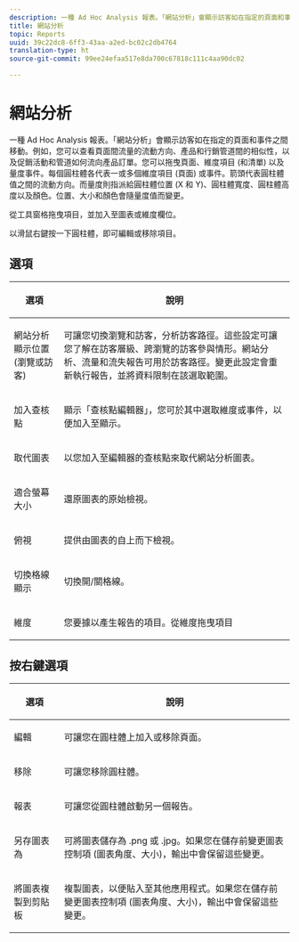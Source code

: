 ```yaml
---
description: 一種 Ad Hoc Analysis 報表。「網站分析」會顯示訪客如在指定的頁面和事件之間移動。例如，您可以查看頁面間流量的流動方向、產品和行銷管道間的相似性，以及促銷活動和管道如何流向產品訂單。您可以拖曳頁面、維度項目 (和清單) 以及量度事件。每個圓柱體各代表一或多個維度項目 (頁面) 或事件。箭頭代表圓柱體值之間的流動方向。而量度則指派給圓柱體位置 (X 和 Y)、圓柱體寬度、圓柱體高度以及顏色。位置、大小和顏色會隨量度值而變更。
title: 網站分析
topic: Reports
uuid: 39c22dc8-6ff3-43aa-a2ed-bc02c2db4764
translation-type: ht
source-git-commit: 99ee24efaa517e8da700c67818c111c4aa90dc02

---
```



# 網站分析

一種 Ad Hoc Analysis 報表。「網站分析」會顯示訪客如在指定的頁面和事件之間移動。例如，您可以查看頁面間流量的流動方向、產品和行銷管道間的相似性，以及促銷活動和管道如何流向產品訂單。您可以拖曳頁面、維度項目 (和清單) 以及量度事件。每個圓柱體各代表一或多個維度項目 (頁面) 或事件。箭頭代表圓柱體值之間的流動方向。而量度則指派給圓柱體位置 (X 和 Y)、圓柱體寬度、圓柱體高度以及顏色。位置、大小和顏色會隨量度值而變更。

從工具窗格拖曳項目，並加入至圖表或維度欄位。

以滑鼠右鍵按一下圓柱體，即可編輯或移除項目。

## 選項

<table id="table_B38BD7AA465B40BABEDC8F66EB3A852F">  
 <thead> 
  <tr> 
   <th colname="col1" class="entry"> <p>選項 </p> </th> 
   <th colname="col2" class="entry"> <p>說明 </p> </th> 
  </tr> 
 </thead>
 <tbody> 
  <tr> 
   <td colname="col1"> <p>網站分析顯示位置 (瀏覽或訪客) </p> </td> 
   <td colname="col2"> <p>可讓您切換<span class="uicontrol">瀏覽</span>和<span class="uicontrol">訪客</span>，分析訪客路徑。這些設定可讓您了解在訪客層級、跨瀏覽的訪客參與情形。網站分析、流量和流失報告可用於訪客路徑。變更此設定會重新執行報告，並將資料限制在該選取範圍。 </p> </td> 
  </tr> 
  <tr> 
   <td colname="col1"> <p>加入查核點 </p> </td> 
   <td colname="col2"> <p>顯示<span class="wintitle">「查核點編輯器」</span>，您可於其中選取維度或事件，以便加入至顯示。 </p> </td> 
  </tr> 
  <tr> 
   <td colname="col1"> <p>取代圖表 </p> </td> 
   <td colname="col2"> <p>以您加入至編輯器的查核點來取代網站分析圖表。 </p> </td> 
  </tr> 
  <tr> 
   <td colname="col1"> <p>適合螢幕大小 </p> </td> 
   <td colname="col2"> <p>還原圖表的原始檢視。 </p> </td> 
  </tr> 
  <tr> 
   <td colname="col1"> <p>俯視 </p> </td> 
   <td colname="col2"> <p>提供由圖表的自上而下檢視。 </p> </td> 
  </tr> 
  <tr> 
   <td colname="col1"> <p>切換格線顯示 </p> </td> 
   <td colname="col2"> <p>切換開/關格線。 </p> </td> 
  </tr> 
  <tr> 
   <td colname="col1"> <p>維度 </p> </td> 
   <td colname="col2"> <p>您要據以產生報告的項目。從維度拖曳項目 </p> </td> 
  </tr> 
 </tbody> 
</table>

## 按右鍵選項

<table id="table_BD98971B579D4BF49E1C932A9C876752">  
 <thead> 
  <tr> 
   <th colname="col1" class="entry"> <p>選項 </p> </th> 
   <th colname="col2" class="entry"> <p>說明 </p> </th> 
  </tr> 
 </thead>
 <tbody> 
  <tr> 
   <td colname="col1"> <p>編輯 </p> </td> 
   <td colname="col2"> <p>可讓您在圓柱體上加入或移除頁面。 </p> </td> 
  </tr> 
  <tr> 
   <td colname="col1"> <p>移除 </p> </td> 
   <td colname="col2"> <p>可讓您移除圓柱體。 </p> </td> 
  </tr> 
  <tr> 
   <td colname="col1"> <p>報表 </p> </td> 
   <td colname="col2"> <p>可讓您從圓柱體啟動另一個報告。 </p> </td> 
  </tr> 
  <tr> 
   <td colname="col1"> <p>另存圖表為 </p> </td> 
   <td colname="col2"> <p>可將圖表儲存為 <span class="filepath">.png</span> 或 <span class="filepath">.jpg</span>。如果您在儲存前變更圖表控制項 (圖表角度、大小)，輸出中會保留這些變更。 </p> </td> 
  </tr> 
  <tr> 
   <td colname="col1"> <p>將圖表複製到剪貼板 </p> </td> 
   <td colname="col2"> <p>複製圖表，以便貼入至其他應用程式。如果您在儲存前變更圖表控制項 (圖表角度、大小)，輸出中會保留這些變更。 </p> </td> 
  </tr> 
 </tbody> 
</table>
